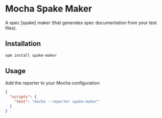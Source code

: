 # Mocha Spake Maker

A spec [spake] maker (that generates spec documentation from your test files).

## Installation

```bash
npm install spake-maker
```

## Usage

Add the reporter to your Mocha configuration:

```json
{
  "scripts": {
    "test": "mocha --reporter spake-maker"
  }
}
```

